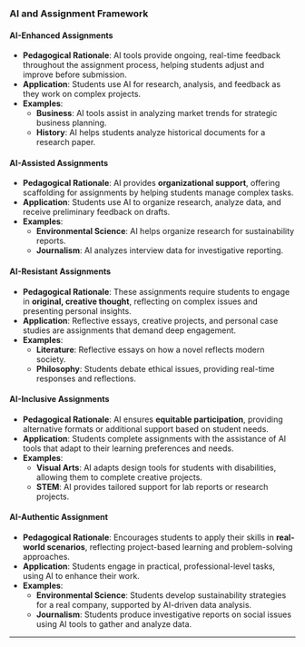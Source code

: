 
### AI and Assignment Framework

#### **AI-Enhanced Assignments**

* **Pedagogical Rationale**: AI tools provide ongoing, real-time feedback throughout the assignment process, helping students adjust and improve before submission.  
* **Application**: Students use AI for research, analysis, and feedback as they work on complex projects.  
* **Examples**:  
  * **Business**: AI tools assist in analyzing market trends for strategic business planning.  
  * **History**: AI helps students analyze historical documents for a research paper.

#### **AI-Assisted Assignments**

* **Pedagogical Rationale**: AI provides **organizational support**, offering scaffolding for assignments by helping students manage complex tasks.  
* **Application**: Students use AI to organize research, analyze data, and receive preliminary feedback on drafts.  
* **Examples**:  
  * **Environmental Science**: AI helps organize research for sustainability reports.  
  * **Journalism**: AI analyzes interview data for investigative reporting.

#### **AI-Resistant Assignments**

* **Pedagogical Rationale**: These assignments require students to engage in **original, creative thought**, reflecting on complex issues and presenting personal insights.  
* **Application**: Reflective essays, creative projects, and personal case studies are assignments that demand deep engagement.  
* **Examples**:  
  * **Literature**: Reflective essays on how a novel reflects modern society.  
  * **Philosophy**: Students debate ethical issues, providing real-time responses and reflections.

#### **AI-Inclusive Assignments**

* **Pedagogical Rationale**: AI ensures **equitable participation**, providing alternative formats or additional support based on student needs.  
* **Application**: Students complete assignments with the assistance of AI tools that adapt to their learning preferences and needs.  
* **Examples**:  
  * **Visual Arts**: AI adapts design tools for students with disabilities, allowing them to complete creative projects.  
  * **STEM**: AI provides tailored support for lab reports or research projects.

#### **AI-Authentic Assignment**

* **Pedagogical Rationale**: Encourages students to apply their skills in **real-world scenarios**, reflecting project-based learning and problem-solving approaches.  
* **Application**: Students engage in practical, professional-level tasks, using AI to enhance their work.  
* **Examples**:  
  * **Environmental Science**: Students develop sustainability strategies for a real company, supported by AI-driven data analysis.  
  * **Journalism**: Students produce investigative reports on social issues using AI tools to gather and analyze data.

---
